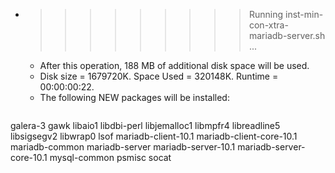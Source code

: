 * >>>>>>>>> Running inst-min-con-xtra-mariadb-server.sh ...
  * After this operation, 188 MB of additional disk space will be used.
  * Disk size = 1679720K. Space Used = 320148K. Runtime = 00:00:00:22.
  * The following NEW packages will be installed:
  ```bash
galera-3 gawk libaio1 libdbi-perl libjemalloc1
libmpfr4 libreadline5 libsigsegv2 libwrap0 lsof
mariadb-client-10.1 mariadb-client-core-10.1 mariadb-common mariadb-server mariadb-server-10.1
mariadb-server-core-10.1 mysql-common psmisc socat
  ```
